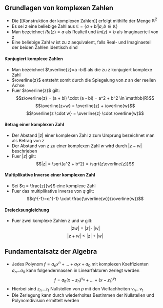 ## Grundlagen von komplexen Zahlen
- Die [[Konstruktion der komplexen Zahlen]] erfolgt mithilfe der Menge $\mathbb{R}^2$
- Es sei $z$ eine beliebige Zahl aus $\mathbb{C} = \{a + bi | a, b \in \mathbb{R}\}$ 
- Man bezeichnet $Re(z) = a$ als Realteil und $Im(z) = b$ als Imaginaerteil von $z$
- Eine beliebige Zahl $w$ ist zu $z$ aequivalent, falls Real- und Imaginaeteil der beiden Zahlen identisch sind
#### Konjugiert komplexe Zahlen
- Man bezeichnet $\overline{z}=a -bi$ als die zu $z$ konjugiert komplexe Zahl
- $\overline{z}$ entsteht somit durch die Spiegelung von $z$ an der reellen Achse
- Fuer $\overline{z}$ gilt:
$$z\overline{z} = (a + bi) \cdot (a - bi) = a^2 + b^2 \in \mathbb{R}$$
$$\overline{z+w} = \overline{z} + \overline{w}$$
$$\overline{z \cdot w} = \overline{z} \cdot \overline{w}$$
#### Betrag einer komplexen Zahl
- Der Abstand $|z|$ einer komplexen Zahl $z$ zum Ursprung bezeichnet man als Betrag von $z$
- Der Abstand von $z$ zu einer komplexen Zahl $w$ wird durch $|z - w|$ beschrieben 
- Fuer $|z|$ gilt:
$$|z| = \sqrt{a^2 + b^2} = \sqrt{z\overline{z}}$$
#### Multiplikative Inverse einer komplexen Zahl
- Sei $q = \frac{z}{w}$ eine komplexe Zahl
- Fuer das multiplikative Inverse von $q$ gilt:
$$q^{-1}=q^{-1} \cdot \frac{\overline{w}}{\overline{w}}$$
#### Dreiecksungleichung
- Fuer zwei komplexe Zahlen $z$ und $w$ gilt:
$$|zw| = |z| \cdot |w|$$
$$|z + w| \leq |z| + |w|$$
## Fundamentalsatz der Algebra
- Jedes Polynom $f = a_nx^n + ... + a_1x + a_0$ mit komplexen Koeffizienten $a_n ... a_0$ kann folgendermassen in Linearfaktoren zerlegt werden:
$$f = a_n(x - z_n)^{v_n} + ... + (x - z_1)^{v_1}$$
 - Hierbei sind $z_n ... z_1$ Nullstellen von $p$ mit den Vielfachheiten $v_n ... v_1$
 - Die Zerlegung kann durch wiederholtes Bestimmen der Nullstellen und Polynomdivision ermittelt werden